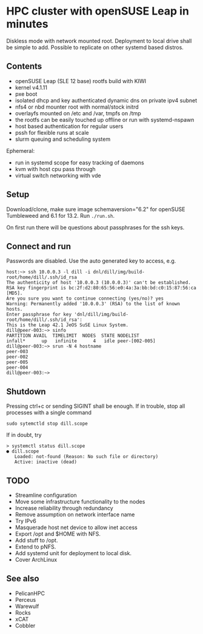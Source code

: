 # HPC cluster with openSUSE Leap in minutes

Diskless mode with network mounted root. Deployment to 
local drive shall be simple to add. Possible to replicate on other systemd 
based distros.


## Contents

* openSUSE Leap (SLE 12 base) rootfs build with KIWI
* kernel v4.1.11
* pxe boot
* isolated dhcp and key authenticated dynamic dns on private ipv4 subnet
* nfs4 or nbd mounter root with normal/stock initrd
* overlayfs mounted on /etc and /var, tmpfs on /tmp
* the rootfs can be easily touched up offline or run with systemd-nspawn
* host based authentication for regular users
* pssh for flexible runs at scale
* slurm queuing and scheduling system

Ephemeral:
* run in systemd scope for easy tracking of daemons
* kvm with host cpu pass through
* virtual switch networking with vde


## Setup

Download/clone, make sure image schemaversion="6.2" for openSUSE Tumbleweed 
and 6.1 for 13.2. Run `./run.sh`.

On first run there will be questions about passphrases for the ssh keys. 


## Connect and run

Passwords are disabled. Use the auto generated key to access, e.g.

    host:~> ssh 10.0.0.3 -l dill -i dnl/dill/img/build-root/home/dill/.ssh/id_rsa 
    The authenticity of host '10.0.0.3 (10.0.0.3)' can't be established.
    RSA key fingerprint is bc:2f:d2:80:65:56:e0:4a:3a:bb:bd:c0:15:87:56:ca [MD5].
    Are you sure you want to continue connecting (yes/no)? yes
    Warning: Permanently added '10.0.0.3' (RSA) to the list of known hosts.
    Enter passphrase for key 'dnl/dill/img/build-root/home/dill/.ssh/id_rsa': 
    This is the Leap 42.1 JeOS SuSE Linux System.
    dill@peer-003:~> sinfo
    PARTITION AVAIL  TIMELIMIT  NODES  STATE NODELIST
    infall*      up   infinite      4   idle peer-[002-005]
    dill@peer-003:~> srun -N 4 hostname 
    peer-003
    peer-002
    peer-005
    peer-004
    dill@peer-003:~> 


## Shutdown

Pressing ctrl+c or sending SIGINT shall be enough. If in trouble,
stop all processes with a single command

    sudo sytemctld stop dill.scope

If in doubt, try

    > systemctl status dill.scope
    ● dill.scope
       Loaded: not-found (Reason: No such file or directory)
       Active: inactive (dead)


## TODO

* Streamline configuration
* Move some infrastructure functionality to the nodes
* Increase reliability through redundancy
* Remove assumption on network interface name
* Try IPv6
* Masquerade host net device to allow inet access
* Export /opt and $HOME with NFS.
* Add stuff to /opt.
* Extend to pNFS.
* Add systemd unit for deployment to local disk.
* Cover ArchLinux


## See also

* PelicanHPC
* Perceus
* Warewulf
* Rocks
* xCAT
* Cobbler

